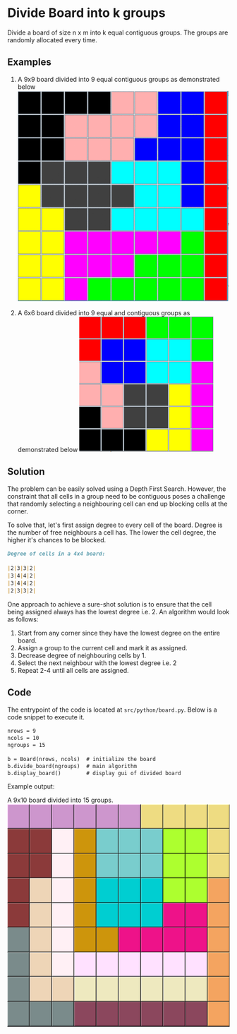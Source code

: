 # Divide Board into k groups

Divide a board of size n x m  into k equal contiguous groups. The groups are randomly allocated every time.

## Examples

1.  A 9x9 board divided into 9 equal contiguous groups as demonstrated below ![](sample/9x9x9.gif)

2. A 6x6 board divided into 9 equal and contiguous groups as demonstrated below
![](sample/6x6x6.gif)

## Solution

The problem can be easily solved using a Depth First Search. However, the constraint that all cells in a group need to be contiguous poses a challenge that randomly selecting a neighbouring cell can end up blocking cells at the corner.

To solve that, let's first assign degree to every cell of the board. Degree is the number of free neighbours a cell has. The lower the cell degree, the higher it's chances to be blocked.

```md
Degree of cells in a 4x4 board:

|2|3|3|2|
|3|4|4|2|
|3|4|4|2|
|2|3|3|2|
```

One approach to achieve a sure-shot solution is to ensure that the cell being assigned always has the lowest degree i.e. 2.  An algorithm would look as follows:

1. Start from any corner since they have the lowest degree on the entire board.
2. Assign a group to the current cell and mark it as assigned.
3. Decrease degree of neighbouring cells by 1.
4. Select the next neighbour with the lowest degree i.e. 2
5. Repeat 2-4 until all cells are assigned.


## Code

The entrypoint of the code is located at `src/python/board.py`. Below is a code snippet to execute it.

```python3
nrows = 9
ncols = 10
ngroups = 15

b = Board(nrows, ncols)  # initialize the board
b.divide_board(ngroups)  # main algorithm
b.display_board()        # display gui of divided board
```

Example output:

A 9x10 board divided into 15 groups.
![](sample/9x10x15.PNG)
